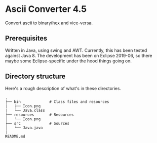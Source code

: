 # Ascii Converter 4.5

Convert ascii to binary/hex and vice-versa.  

## Prerequisites

Written in Java, using swing and AWT. Currently, this has been tested against Java 8. The development has been on Eclipse 2019-06, so there maybe some Eclipse-specific under the hood things going on.

## Directory structure

Here's a rough description of what's in these directories.

    .
    ├── bin             # Class files and resources
    |   ├── Icon.png
    |   └── Java.class
    ├── resources       # Resources
    │   └── Icon.png
    ├── src             # Sources
    │   └── Java.java
    |
    README.md